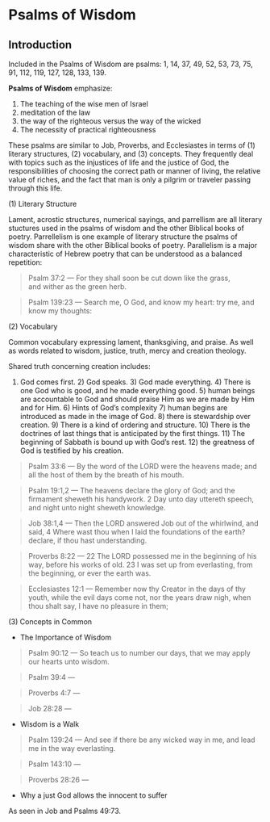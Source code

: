 # Psalms of Wisdom

## Introduction

Included in the Psalms of Wisdom are psalms: 1, 14, 37, 49, 52, 53, 73, 75, 91, 112, 119, 127, 128, 133, 139.

**Psalms of Wisdom** emphasize:

1. The teaching of the wise men of Israel
2. meditation of the law
3. the way of the righteous versus the way of the wicked
4. The necessity of practical righteousness 

These psalms are similar to Job, Proverbs,  and Ecclesiastes in terms of (1) literary structures, (2) vocabulary, and (3) concepts. They frequently deal with topics such as the injustices of life and the justice of God, the responsibilities of choosing the correct path or manner of living, the relative value of riches, and the fact that man is only a pilgrim or traveler passing through this life.

(1) Literary Structure

Lament, acrostic structures, numerical sayings, and parrellism are all literary stuctures used in the psalms of wisdom and the other Biblical books of poetry. Parrellelism is one example of literary structure the psalms of wisdom share with the other Biblical books of poetry. Parallelism is a major characteristic of Hebrew poetry that can be understood as a balanced repetition:

> Psalm 37:2 &mdash; For they shall soon be cut down like the grass, <br> and wither as the green herb.
<!-- --- -->
> Psalm 139:23 &mdash; Search me, O God, and know my heart: try me, and know my thoughts:

(2) Vocabulary

Common vocabulary expressing lament, thanksgiving, and praise. As well as words related to wisdom, justice, truth, mercy and creation theology.

Shared truth concerning creation includes:

1) God comes first. 2) God speaks. 3) God made everything. 4) There is one God who is good, and he made everything good. 5)  human beings are accountable to God and should praise Him as we are made by Him and for Him. 6) Hints of God’s complexity 7) human begins are introduced as made in the image of God. 8) there is stewardship over creation. 9) There is a kind of ordering and structure. 10) There is the doctrines of last things that is anticipated by the first things. 11) The beginning of Sabbath is bound up with God’s rest. 12) the greatness of God is testified by his creation. 

> Psalm 33:6 &mdash; By the word of the LORD were the heavens made; and all the host of them by the breath of his mouth.
<!-- --- -->
> Psalm 19:1,2 &mdash; The heavens declare the glory of God; and the firmament sheweth his handywork. 2 Day unto day uttereth speech, and night unto night sheweth knowledge.
<!-- --- -->

> Job 38:1,4 &mdash; Then the LORD answered Job out of the whirlwind, and said, 4 Where wast thou when I laid the foundations of the earth? declare, if thou hast understanding.
 
<!-- --- -->
> Proverbs 8:22 &mdash; 22 The LORD possessed me in the beginning of his way, before his works of old. 23 I was set up from everlasting, from the beginning, or ever the earth was.
<!-- --- -->
> Ecclesiastes 12:1 &mdash; Remember now thy Creator in the days of thy youth, while the evil days come not, nor the years draw nigh, when thou shalt say, I have no pleasure in them;

(3) Concepts in Common

- The Importance of Wisdom
> Psalm 90:12 &mdash; So teach us to number our days, that we may apply our hearts unto wisdom.

> Psalm 39:4 &mdash; 

> Proverbs 4:7 &mdash; 

> Job 28:28 &mdash;

- Wisdom is a Walk
> Psalm 139:24 &mdash; And see if there be any wicked way in me, and lead me in the way everlasting.

> Psalm 143:10 &mdash; 

> Proverbs 28:26 &mdash; 

- Why a just God allows the innocent to suffer

As seen in Job and Psalms 49:73.